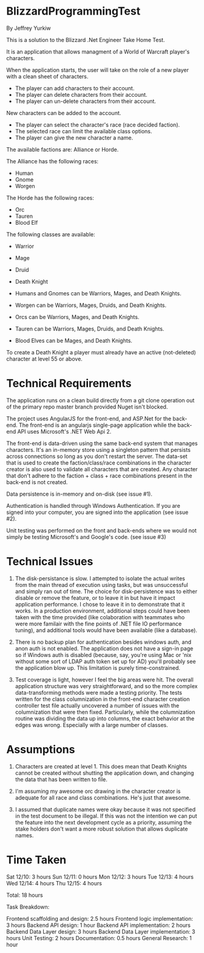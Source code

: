 # BlizzardProgrammingTest

By Jeffrey Yurkiw

This is a solution to the Blizzard .Net Engineer Take Home Test.

It is an application that allows managment of a World of Warcraft player's characters.

When the application starts, the user will take on the role of a new player with a clean sheet of characters.

* The player can add characters to their account.
* The player can delete characters from their account.
* The player can un-delete characters from their account.

New characters can be added to the account.

* The player can select the character's race (race decided faction).
* The selected race can limit the available class options.
* The player can give the new character a name.

The available factions are: Alliance or Horde.

The Alliance has the following races:
* Human
* Gnome
* Worgen

The Horde has the following races:
* Orc
* Tauren
* Blood Elf

The following classes are available:
* Warrior
* Mage
* Druid
* Death Knight

* Humans and Gnomes can be Warriors, Mages, and Death Knights.
* Worgen can be Warriors, Mages, Druids, and Death Knights.
* Orcs can be Warriors, Mages, and Death Knights.
* Tauren can be Warriors, Mages, Druids, and Death Knights.
* Blood Elves can be Mages, and Death Knights.

To create a Death Knight a player must already have an active (not-deleted) character at level 55 or above.

# Technical Requirements
The application runs on a clean build directly from a git clone operation out of the primary repo master branch provided Nuget isn't blocked.

The project uses AngularJS for the front-end, and ASP.Net for the back-end. The front-end is an angularjs single-page application while the back-end API uses Microsoft's .NET Web Api 2.

The front-end is data-driven using the same back-end system that manages characters. It's an in-memory store using a singleton pattern that persists across connections so long as you don't restart the server. The data-set that is used to create the faction/class/race combinations in the character creator is also used to validate all characters that are created. Any character that don't adhere to the faction + class + race combinations present in the back-end is not created.

Data persistence is in-memory and on-disk (see issue #1).

Authentication is handled through Windows Authentication. If you are signed into your computer, you are signed into the application (see issue #2).

Unit testing was performed on the front and back-ends where we would not simply be testing Microsoft's and Google's code. (see issue #3)

# Technical Issues

1. The disk-persistance is slow. I attempted to isolate the actual writes from the main thread of execution using tasks, but was unsuccessful and simply ran out of time. The choice for disk-persistence was to either disable or remove the feature, or to leave it in but have it impact application performance. I chose to leave it in to demonstrate that it works. In a production environment, additional steps could have been taken with the time provided (like colaboration with teammates who were more familair with the fine points of .NET file IO performance tuning), and additional tools would have been available (like a database).

2. There is no backup plan for authentication besides windows auth, and anon auth is not enabled. The application does not have a sign-in page so if Windows auth is disabled (because, say, you're using Mac or 'nix without some sort of LDAP auth token set up for AD) you'll probably see the application blow up. This limitation is purely time-constrained.

3. Test coverage is light, however I feel the big areas were hit. The overall application structure was very straightforward, and so the more complex data-transforming methods were made a testing priority. The tests written for the class columnization in the front-end character creation controller test file actually uncovered a number of issues with the columnization that were then fixed. Particularly, while the columnization routine was dividing the data up into columns, the exact behavior at the edges was wrong. Especially with a large number of classes.

# Assumptions

1. Characters are created at level 1. This does mean that Death Knights cannot be created without shutting the application down, and changing the data that has been written to file.

2. I'm assuming my awesome orc drawing in the character creator is adequate for all race and class combinations. He's just that awesome.

3. I assumed that duplicate names were okay because it was not specified in the test document to be illegal. If this was not the intention we can put the feature into the next development cycle as a priority, assuming the stake holders don't want a more robust solution that allows duplicate names.

# Time Taken

Sat 12/10: 3 hours
Sun 12/11: 0 hours
Mon 12/12: 3 hours
Tue 12/13: 4 hours
Wed 12/14: 4 hours
Thu 12/15: 4 hours

Total: 18 hours

Task Breakdown:

Frontend scaffolding and design: 2.5 hours
Frontend logic implementation: 3 hours
Backend API design: 1 hour
Backend API implementation: 2 hours
Backend Data Layer design: 3 hours
Backend Data Layer implementation: 3 hours
Unit Testing: 2 hours
Documentation: 0.5 hours
General Research: 1 hour
